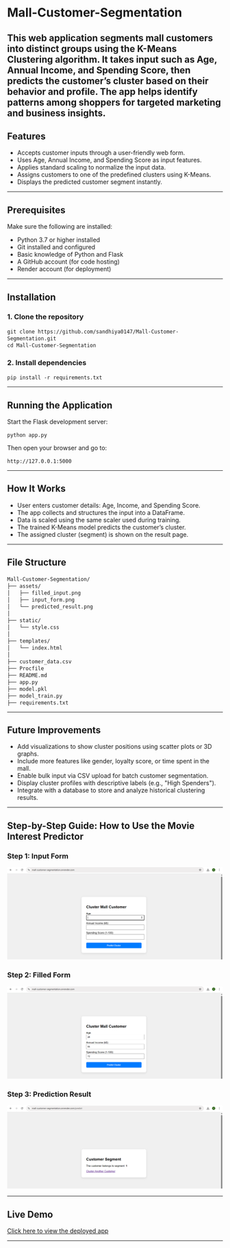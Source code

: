 # Mall-Customer-Segmentation

This web application segments mall customers into distinct groups using the **K-Means Clustering algorithm**. It takes input such as Age, Annual Income, and Spending Score, then predicts the customer’s cluster based on their behavior and profile. The app helps identify patterns among shoppers for targeted marketing and business insights.
---

## Features

- Accepts customer inputs through a user-friendly web form.
- Uses Age, Annual Income, and Spending Score as input features.
- Applies standard scaling to normalize the input data.
- Assigns customers to one of the predefined clusters using K-Means.
- Displays the predicted customer segment instantly.

---

## Prerequisites

Make sure the following are installed:

- Python 3.7 or higher installed
- Git installed and configured
- Basic knowledge of Python and Flask
- A GitHub account (for code hosting)
- Render account (for deployment)

---

## Installation

### 1. Clone the repository

```
git clone https://github.com/sandhiya0147/Mall-Customer-Segmentation.git
cd Mall-Customer-Segmentation
```

### 2. Install dependencies

```
pip install -r requirements.txt
```

---

## Running the Application

Start the Flask development server:

```
python app.py
```

Then open your browser and go to:

```
http://127.0.0.1:5000
```

---

## How It Works

- User enters customer details: Age, Income, and Spending Score.
- The app collects and structures the input into a DataFrame.
- Data is scaled using the same scaler used during training.
- The trained K-Means model predicts the customer’s cluster.
- The assigned cluster (segment) is shown on the result page.

---

## File Structure

```
Mall-Customer-Segmentation/
├── assets/                     
│   ├── filled_input.png
│   ├── input_form.png
│   └── predicted_result.png
│
├── static/                      
│   └── style.css
│
├── templates/                   
│   └── index.html
│
├── customer_data.csv                     
├── Procfile                     
├── README.md                    
├── app.py                       
├── model.pkl                    
├── model_train.py              
├── requirements.txt                         
```

---

## Future Improvements

- Add visualizations to show cluster positions using scatter plots or 3D graphs.
- Include more features like gender, loyalty score, or time spent in the mall.
- Enable bulk input via CSV upload for batch customer segmentation.
- Display cluster profiles with descriptive labels (e.g., "High Spenders").
- Integrate with a database to store and analyze historical clustering results.

---



## Step-by-Step Guide: How to Use the Movie Interest Predictor


### Step 1: Input Form
![Form](assets/input_form.png)  

### Step 2: Filled Form 
![Prediction Result](assets/filled_input.png)  

### Step 3: Prediction Result
![Full Page](assets/predicted_result.png)

---

## Live Demo

[Click here to view the deployed app](https://mall-customer-segmentation.onrender.com)

---

